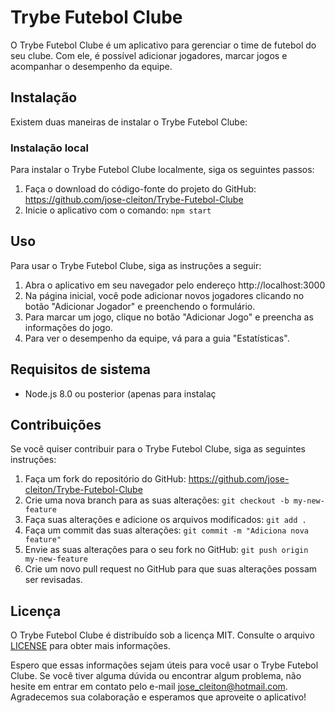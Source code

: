  # Trybe Futebol Clube

O Trybe Futebol Clube é um aplicativo para gerenciar o time de futebol do seu clube. Com ele, é possível adicionar jogadores, marcar jogos e acompanhar o desempenho da equipe.

## Instalação

Existem duas maneiras de instalar o Trybe Futebol Clube:

### Instalação local

Para instalar o Trybe Futebol Clube localmente, siga os seguintes passos:

1. Faça o download do código-fonte do projeto do GitHub: https://github.com/jose-cleiton/Trybe-Futebol-Clube
3. Inicie o aplicativo com o comando: `npm start`



## Uso

Para usar o Trybe Futebol Clube, siga as instruções a seguir:

1. Abra o aplicativo em seu navegador pelo endereço http://localhost:3000
2. Na página inicial, você pode adicionar novos jogadores clicando no botão "Adicionar Jogador" e preenchendo o formulário.
3. Para marcar um jogo, clique no botão "Adicionar Jogo" e preencha as informações do jogo.
4. Para ver o desempenho da equipe, vá para a guia "Estatísticas".

## Requisitos de sistema

- Node.js 8.0 ou posterior (apenas para instalaç
## Contribuições

Se você quiser contribuir para o Trybe Futebol Clube, siga as seguintes instruções:

1. Faça um fork do repositório do GitHub: https://github.com/jose-cleiton/Trybe-Futebol-Clube
2. Crie uma nova branch para as suas alterações: `git checkout -b my-new-feature`
3. Faça suas alterações e adicione os arquivos modificados: `git add .`
4. Faça um commit das suas alterações: `git commit -m "Adiciona nova feature"`
5. Envie as suas alterações para o seu fork no GitHub: `git push origin my-new-feature`
6. Crie um novo pull request no GitHub para que suas alterações possam ser revisadas.

## Licença

O Trybe Futebol Clube é distribuído sob a licença MIT. Consulte o arquivo [LICENSE](LICENSE) para obter mais informações.

Espero que essas informações sejam úteis para você usar o Trybe Futebol Clube. Se você tiver alguma dúvida ou encontrar algum problema, não hesite em entrar em contato pelo e-mail jose_cleiton@hotmail.com. Agradecemos sua colaboração e esperamos que aproveite o aplicativo!
